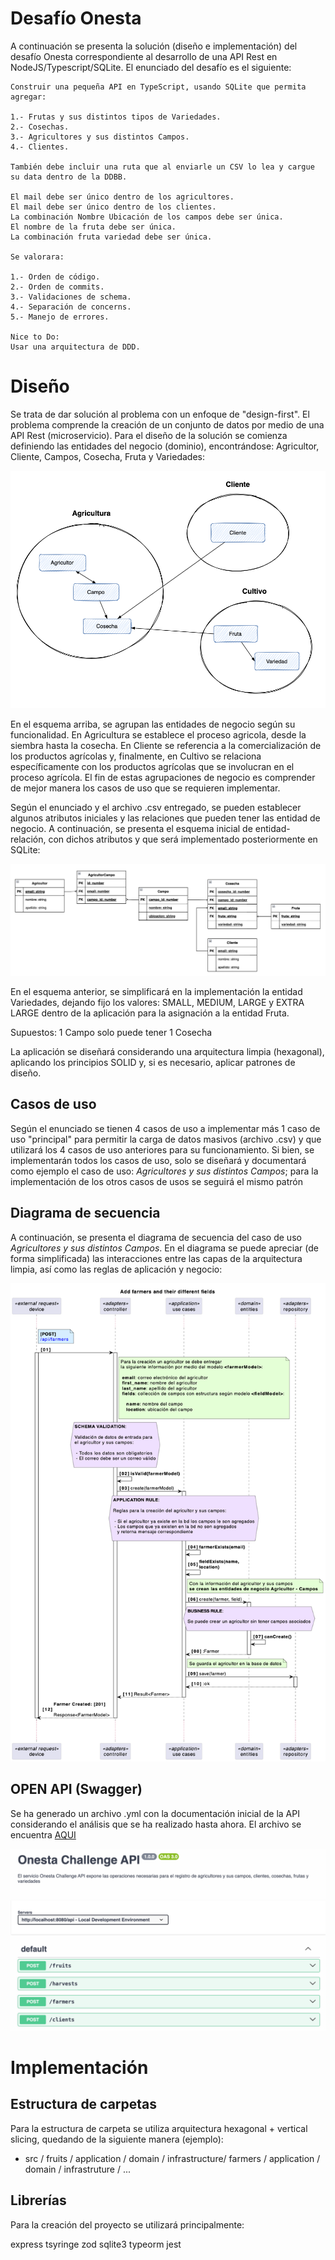 # Desafío Onesta

A continuación se presenta la solución (diseño e implementación) del desafío Onesta correspondiente al desarrollo de una API Rest en NodeJS/Typescript/SQLite. El enunciado del desafío es el siguiente:

```
Construir una pequeña API en TypeScript, usando SQLite que permita agregar:

1.- Frutas y sus distintos tipos de Variedades.
2.- Cosechas.
3.- Agricultores y sus distintos Campos.
4.- Clientes.

También debe incluir una ruta que al enviarle un CSV lo lea y cargue su data dentro de la DDBB.

El mail debe ser único dentro de los agricultores.
El mail debe ser único dentro de los clientes.
La combinación Nombre Ubicación de los campos debe ser única.
El nombre de la fruta debe ser única.
La combinación fruta variedad debe ser única.

Se valorara:

1.- Orden de código.
2.- Orden de commits.
3.- Validaciones de schema.
4.- Separación de concerns.
5.- Manejo de errores.

Nice to Do:
Usar una arquitectura de DDD.
```

# Diseño

Se trata de dar solución al problema con un enfoque de "design-first". El problema comprende la creación de un conjunto de datos por medio de una API Rest (microservicio). Para el diseño de la solución se comienza definiendo las entidades del negocio (dominio), encontrándose: Agricultor, Cliente, Campos, Cosecha, Fruta y Variedades:

![Diagrama de componentes](docs/images/challenge-component.png)

En el esquema arriba, se agrupan las entidades de negocio según su funcionalidad. En Agricultura se establece el proceso agricola, desde la siembra hasta la cosecha. En Cliente se referencia a la comercialización de los productos agrícolas y, finalmente, en Cultivo se relaciona específicamente con los productos agrícolas que se involucran en el proceso agrícola. El fin de estas agrupaciones de negocio es comprender de mejor manera los casos de uso que se requieren implementar.

Según el enunciado y el archivo .csv entregado, se pueden establecer algunos atributos iniciales y las relaciones que pueden tener las entidad de negocio. A continuación, se presenta el esquema inicial de entidad-relación, con dichos atributos y que será implementado posteriormente en SQLite:

![Diagrama entidad relación](docs/images/challenge-entity-relation.png)

En el esquema anterior, se simplificará en la implementación la entidad Variedades, dejando fijo los valores: SMALL, MEDIUM, LARGE y EXTRA LARGE dentro de la aplicación para la asignación a la entidad Fruta.

Supuestos:
1 Campo solo puede tener 1 Cosecha

La aplicación se diseñará considerando una arquitectura limpia (hexagonal), aplicando los principios SOLID y, si es necesario, aplicar patrones de diseño.

## Casos de uso

Según el enunciado se tienen 4 casos de uso a implementar más 1 caso de uso "principal" para permitir la carga de datos masivos (archivo .csv) y que utilizará los 4 casos de uso anteriores para su funcionamiento. Si bien, se implementarán todos los casos de uso, solo se diseñará y documentará como ejemplo el caso de uso: *Agricultores y sus distintos Campos*; para la implementación de los otros casos de usos se seguirá el mismo patrón

## Diagrama de secuencia

A continuación, se presenta el diagrama de secuencia del caso de uso *Agricultores y sus distintos Campos*. En el diagrama se puede apreciar (de forma simplificada) las interacciones entre las capas de la arquitectura limpia, así como las reglas de aplicación y negocio:

![Diagrama de secuencia](docs/images/challenge-sequence-diagram.png)

## OPEN API (Swagger)

Se ha generado un archivo .yml con la documentación inicial de la API considerando el análisis que se ha realizado hasta ahora. El archivo se encuentra [AQUI](docs/swagger/challenge-swagger.yml)

![Swagger](docs/images/challenge-swagger.png)

# Implementación

## Estructura de carpetas

Para la estructura de carpeta se utiliza arquitectura hexagonal + vertical slicing, quedando de la siguiente manera (ejemplo):

- src /
    fruits /
      application /
      domain /
      infrastructure/
    farmers /
      application /
      domain /
      infrastruture /
...

## Librerías

Para la creación del proyecto se utilizará principalmente:

express
tsyringe
zod
sqlite3
typeorm
jest

